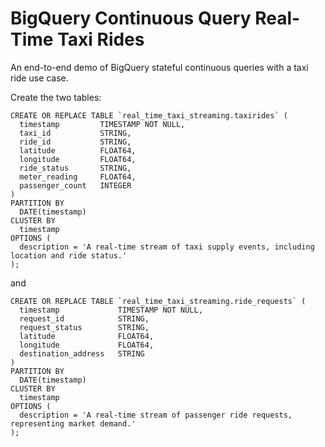 # BigQuery Continuous Query Real-Time Taxi Rides
An end-to-end demo of BigQuery stateful continuous queries with a taxi ride use case.


Create the two tables:
```
CREATE OR REPLACE TABLE `real_time_taxi_streaming.taxirides` (
  timestamp         TIMESTAMP NOT NULL,
  taxi_id           STRING,
  ride_id           STRING,
  latitude          FLOAT64,
  longitude         FLOAT64,
  ride_status       STRING,
  meter_reading     FLOAT64,
  passenger_count   INTEGER
)
PARTITION BY
  DATE(timestamp)
CLUSTER BY
  timestamp
OPTIONS (
  description = 'A real-time stream of taxi supply events, including location and ride status.'
);
```

and
```
CREATE OR REPLACE TABLE `real_time_taxi_streaming.ride_requests` (
  timestamp             TIMESTAMP NOT NULL,
  request_id            STRING,
  request_status        STRING,
  latitude              FLOAT64,
  longitude             FLOAT64,
  destination_address   STRING
)
PARTITION BY
  DATE(timestamp)
CLUSTER BY
  timestamp
OPTIONS (
  description = 'A real-time stream of passenger ride requests, representing market demand.'
);
```

